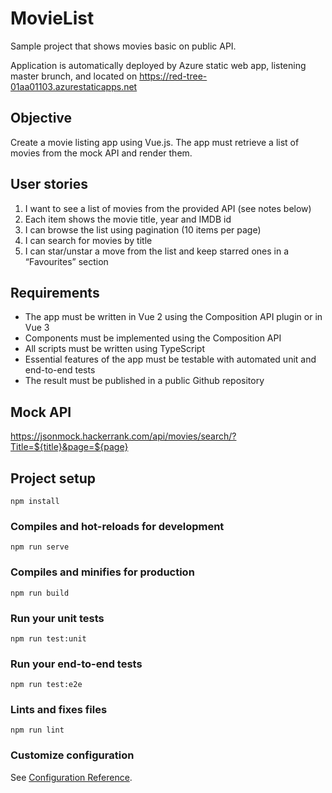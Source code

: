 # MovieList
Sample project that shows movies basic on public API.

Application is automatically deployed by Azure static web app, listening master brunch, and located on https://red-tree-01aa01103.azurestaticapps.net

## Objective
Create a movie listing app using Vue.js. The app must retrieve a list of movies from the mock
API and render them.
## User stories
1. I want to see a list of movies from the provided API (see notes below)
2. Each item shows the movie title, year and IMDB id
3. I can browse the list using pagination (10 items per page)
4. I can search for movies by title
5. I can star/unstar a move from the list and keep starred ones in a “Favourites” section
## Requirements
- The app must be written in Vue 2 using the Composition API plugin or in Vue 3
- Components must be implemented using the Composition API
- All scripts must be written using TypeScript
- Essential features of the app must be testable with automated unit and end-to-end tests
- The result must be published in a public Github repository
## Mock API
https://jsonmock.hackerrank.com/api/movies/search/?Title=${title}&page=${page}


## Project setup
```
npm install
```

### Compiles and hot-reloads for development
```
npm run serve
```

### Compiles and minifies for production
```
npm run build
```

### Run your unit tests
```
npm run test:unit
```

### Run your end-to-end tests
```
npm run test:e2e
```

### Lints and fixes files
```
npm run lint
```

### Customize configuration
See [Configuration Reference](https://cli.vuejs.org/config/).
